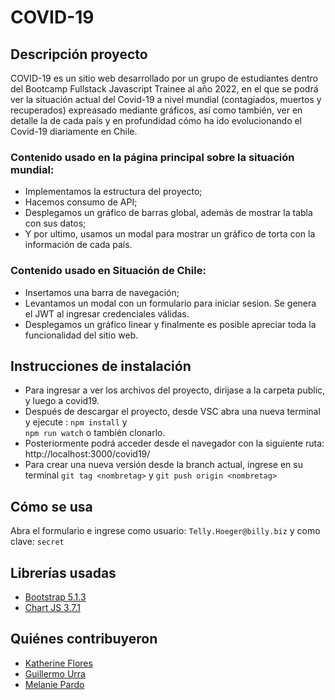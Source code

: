 # COVID-19

## Descripción proyecto

COVID-19 es un sitio web desarrollado por un grupo de estudiantes dentro del Bootcamp Fullstack Javascript Trainee al año 2022,  en el que se podrá ver la situación actual del Covid-19 a nivel mundial (contagiados, muertos y recuperados) expreasado mediante gráficos, así como también, ver en detalle la de cada país y en profundidad cómo ha ido evolucionando el Covid-19 diariamente en Chile. 
 
### Contenido usado en la página principal sobre la situación mundial:
- Implementamos la estructura del proyecto;
- Hacemos consumo de API;
- Desplegamos un gráfico de barras global, además de mostrar la tabla con sus datos; 
- Y por ultimo, usamos un modal para mostrar un gráfico de torta con la información de cada país. 

### Contenido usado en Situación de Chile:
- Insertamos una barra de navegación; 
- Levantamos un modal con un formulario para iniciar sesion. Se genera el JWT al ingresar credenciales válidas.
- Desplegamos un gráfico linear y finalmente es posible apreciar toda la funcionalidad del sitio web.

## Instrucciones de instalación

- Para ingresar a ver los archivos del proyecto, dirijase a la carpeta public, y luego a covid19.
- Después de descargar el proyecto, desde VSC abra una nueva terminal y ejecute : 
`npm install` y  
`npm run watch` o también clonarlo.
- Posteriormente podrá acceder desde el navegador con la siguiente ruta: http://localhost:3000/covid19/
- Para crear una nueva versión desde la branch actual, ingrese en su terminal `git tag <nombretag>` y `git push origin <nombretag>`
  
## Cómo se usa
  
  Abra el formulario e ingrese como usuario:
`Telly.Hoeger@billy.biz`
  y como clave:
`secret`
## Librerías usadas
+ [Bootstrap 5.1.3](https://cdn.jsdelivr.net/npm/bootstrap@5.1.3/dist/css/bootstrap.min.css)
+ [Chart JS 3.7.1](https://cdnjs.cloudflare.com/ajax/libs/Chart.js/3.7.1/chart.min.js)

## Quiénes contribuyeron

+ [Katherine Flores](https://github.com/)
+ [Guillermo Urra](https://github.com/urrasinh)
+ [Melanie Pardo](https://github.com/melaniepardo)

